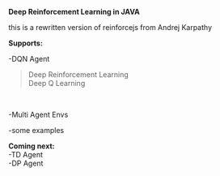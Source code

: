 **Deep Reinforcement Learning in JAVA**

this is a rewritten version of reinforcejs from Andrej Karpathy

**Supports:**

-DQN Agent<br>
>Deep Reinforcement Learning<br>
>Deep Q Learning
<br>

-Multi Agent Envs

-some examples

**Coming next:**<br>
-TD Agent<br>
-DP Agent
